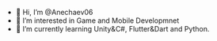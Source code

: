 - 👋 Hi, I’m @Anechaev06
- 👀 I’m interested in Game and Mobile Developmnet 
- 👾 I’m currently learning Unity&C#, Flutter&Dart and Python.

<!---
Anechaev06/Anechaev06 is a ✨ special ✨ repository because its `README.md` (this file) appears on your GitHub profile.
You can click the Preview link to take a look at your changes.
--->
